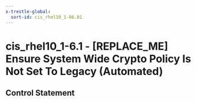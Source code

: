 ```yaml
---
x-trestle-global:
  sort-id: cis_rhel10_1-06.01
---
```


# cis_rhel10_1-6.1 - \[REPLACE_ME\] Ensure System Wide Crypto Policy Is Not Set To Legacy (Automated)

## Control Statement
